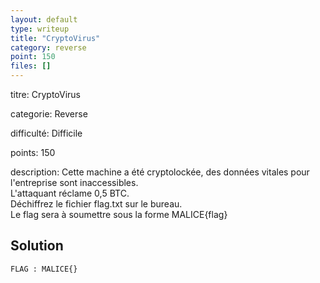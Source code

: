 ```yaml
---
layout: default
type: writeup
title: "CryptoVirus"
category: reverse
point: 150
files: []
---
```


<!-- {% raw %} -->

<div class="info">
<p class="title">
	<span class="name">titre:</span>
	CryptoVirus
</p>
<p class="category">
	<span class="name">categorie:</span>
	Reverse
</p>
<p class="difficulty">
	<span class="name">difficulté:</span>
	Difficile
</p>
<p class="points">
	<span class="name">points:</span>
	150
</p>
<p class="description">
	<span class="name">description:</span>
Cette machine a été cryptolockée, des données vitales pour l'entreprise sont inaccessibles.
</br>
L'attaquant réclame 0,5 BTC.
</br>
Déchiffrez le fichier flag.txt sur le bureau.
</br>
Le flag sera à soumettre sous la forme MALICE{flag}
</p>
</div>

## Solution



<span class="flag">`FLAG : MALICE{}`</span>

<!-- {% endraw %} -->
